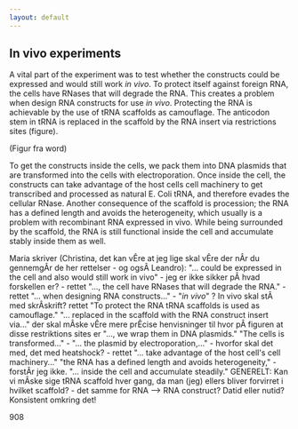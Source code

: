 ```yaml
---
layout: default
---
```


## In vivo experiments


A vital part of the experiment was to test whether the constructs could be expressed and would still work *in vivo*. To protect itself against foreign RNA, the cells have RNases that will degrade the RNA. This creates a problem when design RNA constructs for use *in vivo*. Protecting the RNA is achievable by the use of tRNA scaffolds as camouflage.  The anticodon stem in tRNA is replaced in the scaffold by the RNA insert via restrictions sites (figure).

(Figur fra word)

To get the constructs inside the cells, we pack them into DNA plasmids that are transformed into the cells with electroporation. Once inside the cell, the constructs can take advantage of the host cells cell machinery to get transcribed and processed as natural E. Coli tRNA, and therefore evades the cellular RNase. Another consequence of the scaffold is procession; the RNA has a defined length and avoids the heterogeneity, which usually is a problem with recombinant RNA expressed in vivo. While being surrounded by the scaffold, the RNA is still functional inside the cell and accumulate stably inside them as well. 

Maria skriver (Christina, det kan vÊre at jeg lige skal vÊre der nÂr du gennemgÂr de her rettelser - og ogsÂ Leandro):
"... could be expressed in the cell and also would still work in vivo" - jeg er ikke sikker pÂ hvad forskellen er? - rettet
"..., the cell have RNases that will degrade the RNA." - rettet
"... when designing RNA constructs..." - "*in vivo*" ? In vivo skal stÂ med skrÂskrift? rettet
"To protect the RNA tRNA scaffolds is used as camouflage."
"... replaced in the scaffold with the RNA construct insert via..." der skal mÂske vÊre mere prÊcise henvisninger til hvor pÂ figuren at disse restriktions sites er
"..., we wrap them in DNA plasmids."
"The cells is transformed..." - "... the plasmid by electroporation,..." - hvorfor skal det med, det med heatshock? - rettet
"... take advantage of the host cell's cell machinery..."
"the RNA has a defined length and avoids heterogeneity," - forstÂr jeg ikke.
"... inside the cell and accumulate steadily."
GENERELT: 
Kan vi mÂske sige tRNA scaffold hver gang, da man (jeg) ellers bliver forvirret i hvilket scaffold? - det samme for RNA --> RNA construct?
Datid eller nutid? Konsistent omkring det!








908